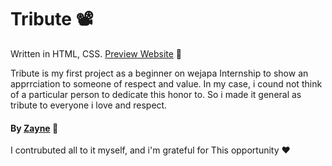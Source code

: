 # Tribute 📽️
Written in HTML, CSS.
[Preview Website](https://https://tributee.netlify.app/) 🔗

Tribute is my first project as a beginner on wejapa Internship to show an apprrciation to someone of respect and value.
In my case, i cound not think of a particular person to dedicate this honor to. So i made it 
general as tribute to everyone i love and respect.


#### By [Zayne](https://github.com/Tijani-zainab) 👧
I contrubuted all to it myself, and i'm grateful for
This opportunity ❤
